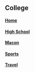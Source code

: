 ## College
#### [Home](https://github.com/Visal-So/Midterm-Project/blob/main/README.md)
#### [High School](https://github.com/Visal-So/Midterm-Project/blob/main/firstpage.md)
#### [Macon](https://github.com/Visal-So/Midterm-Project/blob/main/secondpage.md)
#### [Sports](https://github.com/Visal-So/Midterm-Project/blob/main/fourthpage.md)
#### [Travel](https://github.com/Visal-So/Midterm-Project/blob/main/thirdpage.md)
